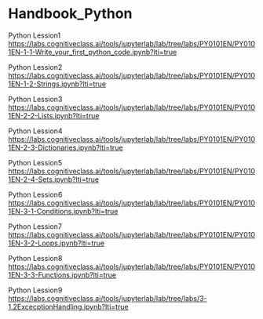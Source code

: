 # Handbook_Python

Python Lession1
https://labs.cognitiveclass.ai/tools/jupyterlab/lab/tree/labs/PY0101EN/PY0101EN-1-1-Write_your_first_python_code.ipynb?lti=true

Python Lession2
https://labs.cognitiveclass.ai/tools/jupyterlab/lab/tree/labs/PY0101EN/PY0101EN-1-2-Strings.ipynb?lti=true

Python Lession3
https://labs.cognitiveclass.ai/tools/jupyterlab/lab/tree/labs/PY0101EN/PY0101EN-2-2-Lists.ipynb?lti=true

Python Lession4
https://labs.cognitiveclass.ai/tools/jupyterlab/lab/tree/labs/PY0101EN/PY0101EN-2-3-Dictionaries.ipynb?lti=true

Python Lession5
https://labs.cognitiveclass.ai/tools/jupyterlab/lab/tree/labs/PY0101EN/PY0101EN-2-4-Sets.ipynb?lti=true

Python Lession6
https://labs.cognitiveclass.ai/tools/jupyterlab/lab/tree/labs/PY0101EN/PY0101EN-3-1-Conditions.ipynb?lti=true

Python Lession7
https://labs.cognitiveclass.ai/tools/jupyterlab/lab/tree/labs/PY0101EN/PY0101EN-3-2-Loops.ipynb?lti=true

Python Lession8
https://labs.cognitiveclass.ai/tools/jupyterlab/lab/tree/labs/PY0101EN/PY0101EN-3-3-Functions.ipynb?lti=true

Python Lession9
https://labs.cognitiveclass.ai/tools/jupyterlab/lab/tree/labs/3-1.2ExcecptionHandling.ipynb?lti=true
